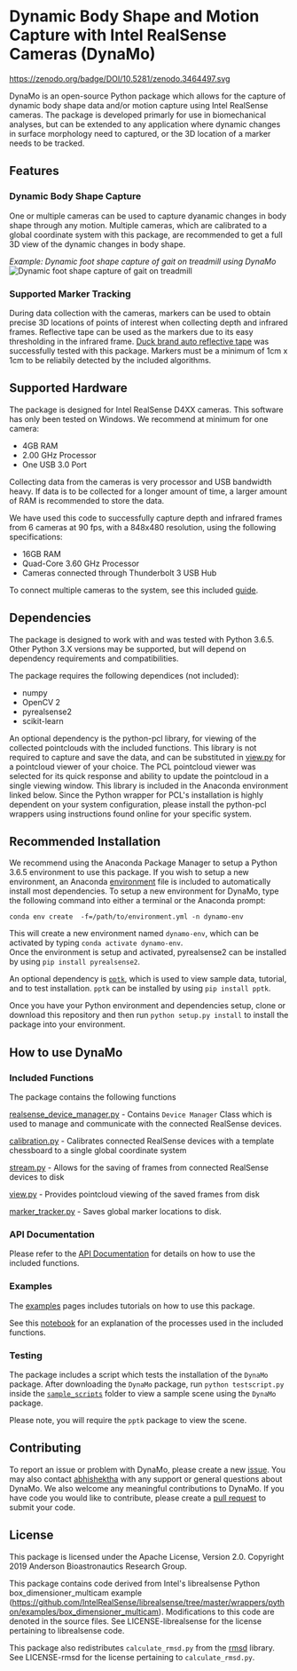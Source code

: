 # Dynamic Body Shape and Motion Capture with Intel RealSense Cameras (DynaMo)

https://zenodo.org/badge/DOI/10.5281/zenodo.3464497.svg

DynaMo is an open-source Python package which allows for the capture of dynamic body shape data and/or motion capture using Intel RealSense cameras. 
The package is developed primarly for use in biomechanical analyses, but can be extended to any application where dynamic changes in surface morphology need to captured, or the 3D location of a marker needs to be tracked. 

## Features

### Dynamic Body Shape Capture

One or multiple cameras can be used to capture dyanamic changes in body shape through any motion. 
Multiple cameras, which are calibrated to a global coordinate system with this package, are recommended to get a full 3D view of the dynamic changes in body shape. 

*Example: Dynamic foot shape capture of gait on treadmill using DynaMo*
![Dynamic foot shape capture of gait on treadmill](documentation/dynafoot.gif)



### Supported Marker Tracking

During data collection with the cameras, markers can be used to obtain precise 3D locations of points of interest when collecting depth and infrared frames.
Reflective tape can be used as the markers due to its easy thresholding in the infrared frame. 
[Duck brand auto reflective tape](https://www.duckbrand.com/products/paint-diy-tapes/auto-reflective-tape/white-15-in-x-30-in) was successfully tested with this package. 
Markers must be a minimum of 1cm x 1cm to be reliabily detected by the included algorithms. 

## Supported Hardware
The package is designed for Intel RealSense D4XX cameras. 
This software has only been tested on Windows. 
We recommend at minimum for one camera:

* 4GB RAM
* 2.00 GHz Processor
* One USB 3.0 Port

Collecting data from the cameras is very processor and USB bandwidth heavy. 
If data is to be collected for a longer amount of time, a larger amount of RAM is recommended to store the data. 

We have used this code to successfully capture depth and infrared frames from 6 cameras at 90 fps, with a 848x480 resolution, using the following specifications:

* 16GB RAM
* Quad-Core 3.60 GHz Processor
* Cameras connected through Thunderbolt 3 USB Hub
  
To connect multiple cameras to the system, see this included [guide](documentation/multicamConnectionGuide.md).

## Dependencies

The package is designed to work with and was tested with Python 3.6.5.
Other Python 3.X versions may be supported, but will depend on dependency requirements and compatibilities. 

The package requires the following dependices (not included):

* numpy
* OpenCV 2
* pyrealsense2
* scikit-learn

An optional dependency is the python-pcl library, for viewing of the collected pointclouds with the included functions.
This library is not required to capture and save the data, and can be substituted in [view.py](view.py) for a pointcloud viewer of your choice. 
The PCL pointcloud viewer was selected for its quick response and ability to update the pointcloud in a single viewing window. 
This library is included in the Anaconda environment linked below. 
Since the Python wrapper for PCL's installation is highly dependent on your system configuration, please install the python-pcl wrappers using instructions found online for your specific system. 

## Recommended Installation

We recommend using the Anaconda Package Manager to setup a Python 3.6.5 environment to use this package. 
If you wish to setup a new environment, an Anaconda [environment](environment.yml) file is included to automatically install most dependencies.
To setup a new environment for DynaMo, type the following command into either a terminal or the Anaconda prompt:
```
conda env create  -f=/path/to/environment.yml -n dynamo-env
```
This will create a new environment named `dynamo-env`, which can be activated by typing `conda activate dynamo-env`.  
Once the environment is setup and activated, pyrealsense2 can be installed by using `pip install pyrealsense2`. 

An optional dependency is [`pptk`](https://github.com/heremaps/pptk), which is used to view sample data, tutorial, and to test installation. 
`pptk` can be installed by using `pip install pptk`. 

Once you have your Python environment and dependencies setup, clone or download this repository and then run ``python setup.py install`` to install the package into your environment.

## How to use DynaMo

### Included Functions

The package contains the following functions

[realsense_device_manager.py](dynamo/realsense_device_manager.py) - Contains `Device Manager` Class which is used to manage and communicate with the connected RealSense devices. 

[calibration.py](dynamo/calibration.py) - Calibrates connected RealSense devices with a template chessboard to a single global coordinate system

[stream.py](dynamo/stream.py) - Allows for the saving of frames from connected RealSense devices to disk  

[view.py](dynamo/view.py) - Provides pointcloud viewing of the saved frames from disk

[marker_tracker.py](dynamo/marker_tracker.py) - Saves global marker locations to disk. 

### API Documentation

Please refer to the  [API Documentation](https://anderson-cu-bioastronautics.github.io/dynamo_realsense-capture/) for details on how to use the included functions. 


### Examples

The [examples](examples/examples.md) pages includes tutorials on how to use this package.

See this [notebook](tutorial.ipynb) for an explanation of the processes used in the included functions. 

### Testing

The package includes a script which tests the installation of the `DynaMo` package. 
After downloading the `DynaMo` package, run `python testscript.py` inside the [`sample_scripts`](sample_scripts) folder to view a sample scene using the `DynaMo` package.

Please note, you will require the `pptk` package to view the scene.

## Contributing

To report an issue or problem with DynaMo, please create a new [issue](https://github.com/anderson-cu-bioastronautics/dynamo_realsense-capture/issues). 
You may also contact [abhishektha](https://github.com/abhishektha) with any support or general questions about DynaMo. 
We also welcome any meaningful contributions to DynaMo. 
If you have code you would like to contribute, please create a [pull request](https://github.com/anderson-cu-bioastronautics/dynamo_realsense-capture/pulls) to submit your code. 

## License

This package is licensed under the Apache License, Version 2.0. Copyright 2019 Anderson Bioastronautics Research Group.

This package contains code derived from Intel's librealsense Python box_dimensioner_multicam example (https://github.com/IntelRealSense/librealsense/tree/master/wrappers/python/examples/box_dimensioner_multicam).
Modifications to this code are denoted in the source files.
See LICENSE-librealsense for the license pertaining to librealsense code. 

This package also redistributes ``calculate_rmsd.py`` from the [rmsd](https://github.com/charnley/rmsd) library. 
See LICENSE-rmsd for the license pertaining to ``calculate_rmsd.py``.




